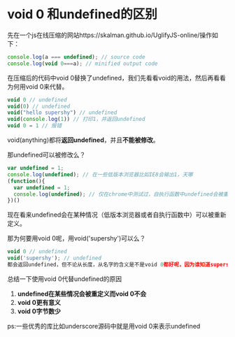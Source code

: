 # void 0 和undefined的区别

先在一个js在线压缩的网站https://skalman.github.io/UglifyJS-online/操作如下：

```javascript
console.log(a === undefined); // source code
console.log(void 0===a); // minified output code
```

在压缩后的代码中void 0替换了undefined，我们先看看void的用法，然后再看看为何用void 0来代替。

```javascript
void 0 // undefined
void(0) // undefined
void("hello supershy") // undefined
void(console.log(1)) // 打印1，并返回undefined
void 0 = 1 // 报错
```

void(anything)都将**返回undefined**，并且**不能被修改**。

那undefined可以被修改么？

```javascript
var undefined = 1;
console.log(undefined); // 在一些低版本浏览器比如IE8会输出1，天哪
(function(){
  var undefined = 1;
  console.log(undefined); // 仅在chrome中测试过，自执行函数中undefined会被重定义
})()
```

现在看来undefined会在某种情况（低版本浏览器或者自执行函数中）可以被重新定义。

那为何要用void 0呢，用void('supershy')可以么？

```javascript
void 0 // undefined
void('supershy'); // undefined
都会返回undefined，但不论从长度，从名字的含义是不是void 0都好呢，因为谁知道supershy是啥咧^_^
```

总结一下使用void 0代替undefined的原因

1. **undefined在某些情况会被重定义而void 0不会**
2. **void 0更有意义**
3. **void 0字节数少**

ps:一些优秀的库比如underscore源码中就是用void 0来表示undefined

